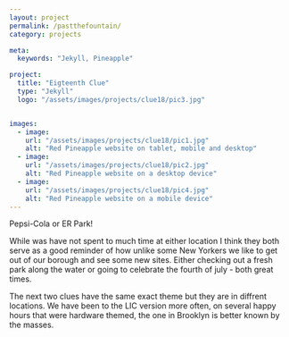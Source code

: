 ```yaml
---
layout: project
permalink: /pastthefountain/
category: projects

meta:
  keywords: "Jekyll, Pineapple"

project:
  title: "Eigteenth Clue"
  type: "Jekyll"
  logo: "/assets/images/projects/clue18/pic3.jpg"


images:
  - image:
    url: "/assets/images/projects/clue18/pic1.jpg"
    alt: "Red Pineapple website on tablet, mobile and desktop"
  - image:
    url: "/assets/images/projects/clue18/pic2.jpg"
    alt: "Red Pineapple website on a desktop device"
  - image:
    url: "/assets/images/projects/clue18/pic4.jpg"
    alt: "Red Pineapple website on a mobile device"
---
```


<p>Pepsi-Cola or ER Park!</p>
<p></p>
While was have not spent to much time at either location I think they both serve as a good reminder of how unlike some New Yorkers we like to get out of our borough and see some new sites.  Either checking out a fresh park along the water or going to celebrate the fourth of july - both great times.
<p></p>
The next two clues have the same exact theme but they are in diffrent locations.  We have been to the LIC version more often, on several happy hours that were hardware themed, the one in Brooklyn is better known by the masses.
<p></p>
